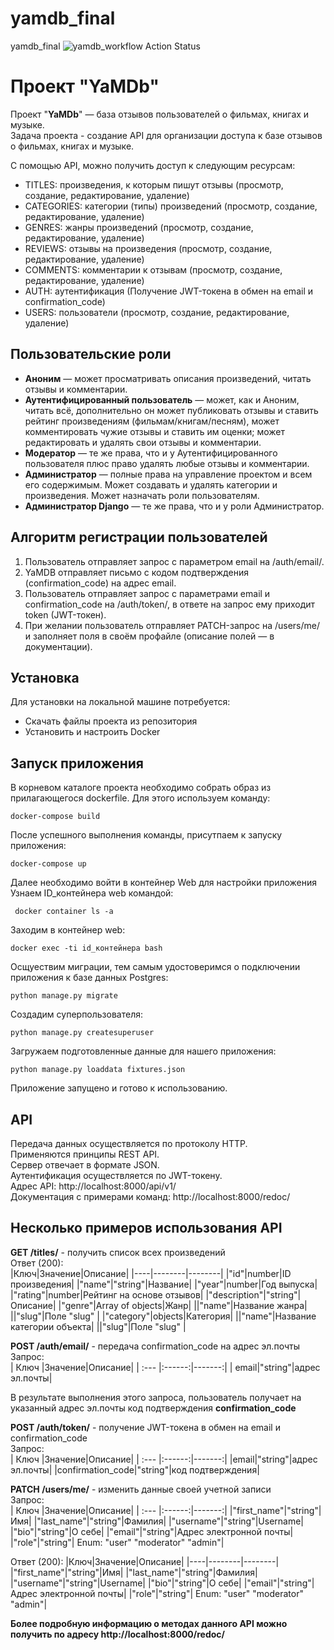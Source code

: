 # yamdb_final
yamdb_final
![yamdb_workflow Action Status](https://github.com/DariaKalinichenko/yamdb_final/workflows/yamdb_workflow/badge.svg)
# Проект "YaMDb"
Проект "**YaMDb**" — база отзывов пользователей о фильмах, книгах и музыке.  
Задача проекта - создание API для организации доступа к базе отзывов о фильмах, книгах и музыке.  

С помощью API, можно получить доступ к следующим ресурсам:
* TITLES: произведения, к которым пишут отзывы (просмотр, создание, редактирование, удаление)
* CATEGORIES: категории (типы) произведений (просмотр, создание, редактирование, удаление)
* GENRES: жанры произведений (просмотр, создание, редактирование, удаление)
* REVIEWS: отзывы на произведения (просмотр, создание, редактирование, удаление)
* COMMENTS: комментарии к отзывам (просмотр, создание, редактирование, удаление)
* AUTH: аутентификация (Получение JWT-токена в обмен на email и confirmation_code)
* USERS: пользователи (просмотр, создание, редактирование, удаление)
  
## Пользовательские роли  
* **Аноним** — может просматривать описания произведений, читать отзывы и комментарии.  
* **Аутентифицированный пользователь** — может, как и Аноним, читать всё, дополнительно он может публиковать отзывы и ставить рейтинг произведениям (фильмам/книгам/песням), может комментировать чужие отзывы и ставить им оценки; может редактировать и удалять свои отзывы и комментарии.  
* **Модератор** — те же права, что и у Аутентифицированного пользователя плюс право удалять любые отзывы и комментарии.  
* **Администратор** — полные права на управление проектом и всем его содержимым. Может создавать и удалять категории и произведения. Может назначать роли пользователям.  
* **Администратор Django** — те же права, что и у роли Администратор.  

## Алгоритм регистрации пользователей  
1. Пользователь отправляет запрос с параметром email на /auth/email/.  
2. YaMDB отправляет письмо с кодом подтверждения (confirmation_code) на адрес email.  
3. Пользователь отправляет запрос с параметрами email и confirmation_code на /auth/token/, в ответе на запрос ему приходит token (JWT-токен).  
4. При желании пользователь отправляет PATCH-запрос на /users/me/ и заполняет поля в своём профайле (описание полей — в документации).  

## Установка
Для установки на локальной машине потребуется:
* Скачать файлы проекта из репозитория
* Установить и настроить Docker

## Запуск приложения
В корневом каталоге проекта необходимо собрать образ из прилагающегося dockerfile.
Для этого используем команду:
````
docker-compose build
````
После успешного выполнения команды, присутпаем к запуску приложения:
````
docker-compose up
````
Далее необходимо войти в контейнер Web для настройки приложения
Узнаем ID_контейнера web командой:
````
 docker container ls -a
````
Заходим в контейнер web:
````
docker exec -ti id_контейнера bash
````
Осщуествим миграции, тем самым удостоверимся о подключении приложения к базе данных Postgres:
````
python manage.py migrate
````
Создадим суперпользователя:
````
python manage.py createsuperuser
````
Загружаем подготовленные данные для нашего приложения:
````
python manage.py loaddata fixtures.json
````
Приложение запущено и готово к использованию.

## API
Передача данных осуществляется по протоколу HTTP.  
Применяются принципы REST API.  
Сервер отвечает в формате JSON.  
Аутентификация осуществляется по JWT-токену.  
Адрес API: http://localhost:8000/api/v1/  
Документация с примерами команд: http://localhost:8000/redoc/  
## Несколько примеров использования API
**GET /titles/** - получить список всех произведений  
Ответ (200):  
|Ключ|Значение|Описание|
|----|--------|--------|
|"id"|number|ID произведения|
|"name"|"string"|Название|
|"year"|number|Год выпуска|
|"rating"|number|Рейтинг на основе отзывов|
|"description"|"string"|Описание|
|"genre"|Array of objects|Жанр|
||"name"|Название жанра|
||"slug"|Поле "slug" |
|"category"|objects|Категория|
||"name"|Название категории объекта|
||"slug"|Поле "slug" |
  
**POST /auth/email/** - передача confirmation_code на адрес эл.почты  
Запрос:  
| Ключ |Значение|Описание|
| :--- |:------:|-------:|
| email|"string"|адрес эл.почты|

В результате выполнения этого запроса, пользователь получает на указанный адрес эл.почты код подтверждения __confirmation_code__  

**POST /auth/token/** - получение JWT-токена в обмен на email и confirmation_code  
Запрос:  
| Ключ |Значение|Описание|
| :--- |:------:|-------:|
|email|"string"|адрес эл.почты|
|confirmation_code|"string"|код подтверждения|

**PATCH /users/me/** - изменить данные своей учетной записи  
Запрос:  
| Ключ |Значение|Описание|
| :--- |:------:|-------:|
|"first_name"|"string"|Имя|
|"last_name"|"string"|Фамилия|
|"username"|"string"|Username|
|"bio"|"string"|О себе|
|"email"|"string"|Адрес электронной почты|
|"role"|"string"| Enum: "user" "moderator" "admin"|  

Ответ (200):
|Ключ|Значение|Описание|
|----|--------|--------|
|"first_name"|"string"|Имя|
|"last_name"|"string"|Фамилия|
|"username"|"string"|Username|
|"bio"|"string"|О себе|
|"email"|"string"|Адрес электронной почты|
|"role"|"string"| Enum: "user" "moderator" "admin"|  


__**Более подробную информацию о методах данного API можно получить по адресу http://localhost:8000/redoc/**__

